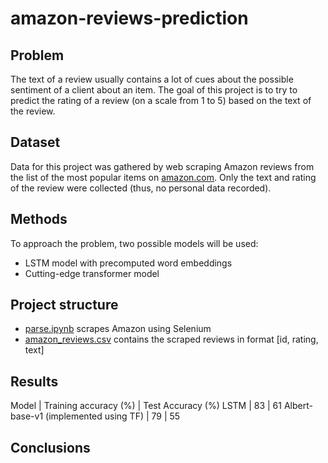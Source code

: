 # amazon-reviews-prediction

## Problem

The text of a review usually contains a lot of cues about the possible sentiment of a client about an item.
The goal of this project is to try to predict the rating of a review (on a scale from 1 to 5) based on the text of the review.

## Dataset

Data for this project was gathered by web scraping Amazon reviews from the list of the most popular items on [amazon.com](amazon.com).
Only the text and rating of the review were collected (thus, no personal data recorded).

## Methods

To approach the problem, two possible models will be used:
- LSTM model with precomputed word embeddings
- Cutting-edge transformer model

## Project structure

- [parse.ipynb](./parse.ipynb) scrapes Amazon using Selenium
- [amazon_reviews.csv](./amazon_reviews.csv) contains the scraped reviews in format [id, rating, text]

## Results

Model | Training accuracy (%) | Test Accuracy (%)
LSTM | 83 | 61
Albert-base-v1 (implemented using TF) | 79 | 55


## Conclusions